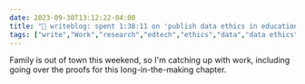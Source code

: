```yaml
---
date: 2023-09-30T13:12:22-04:00
title: "📝 writeblog: spent 1:38:11 on 'publish data ethics in educational technology chapter'"
tags: ["write","Work","research","edtech","ethics","data","data ethics","writing","publishing"]
---
```

Family is out of town this weekend, so I'm catching up with work, including going over the proofs for this long-in-the-making chapter.